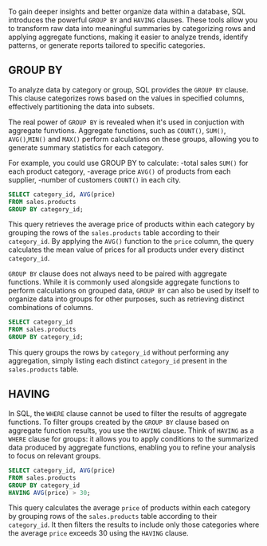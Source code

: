 To gain deeper insights and better organize data within a database, SQL introduces the powerful `GROUP BY` and `HAVING` clauses. 
These tools allow you to transform raw data into meaningful summaries by categorizing rows and applying aggregate functions, making it easier to analyze trends, identify patterns, or generate reports tailored to specific categories. 


## GROUP BY

To analyze data by category or group, SQL provides the `GROUP BY` clause. This clause categorizes rows based on the values in specified columns, effectively partitioning the data into subsets.  

The real power of `GROUP BY` is revealed when it's used in conjuction with aggregate funvtions. Aggregate functions, such as `COUNT()`, `SUM()`, `AVG()`,`MIN()` and `MAX()` perform calculations on these groups, allowing you to generate summary statistics for each category.

For example, you could use GROUP BY to calculate:
    -total sales `SUM()` for each product category,
    -average price `AVG()` of products from each supplier,
    -number of customers `COUNT()` in each city.

```sql
SELECT category_id, AVG(price) 
FROM sales.products 
GROUP BY category_id;
```
This query retrieves the average price of products within each category by grouping the rows of the `sales.products` table according to their `category_id`. By applying the `AVG()` function to the `price` column, the query calculates the mean value of prices for all products under every distinct `category_id`.

`GROUP BY` clause does not always need to be paired with aggregate functions. While it is commonly used alongside aggregate functions to perform calculations on grouped data, `GROUP BY` can also be used by itself to organize data into groups for other purposes, such as retrieving distinct combinations of columns. 

```sql
SELECT category_id 
FROM sales.products 
GROUP BY category_id;
```
This query groups the rows by `category_id` without performing any aggregation, simply listing each distinct `category_id` present in the `sales.products` table. 


## HAVING

In SQL, the `WHERE` clause cannot be used to filter the results of aggregate functions. 
To filter groups created by the `GROUP BY` clause based on aggregate function results, you use the `HAVING` clause. 
Think of `HAVING` as a `WHERE` clause for groups: it allows you to apply conditions to the summarized data produced by aggregate functions, enabling you to refine your analysis to focus on relevant groups. 

```sql 
SELECT category_id, AVG(price) 
FROM sales.products 
GROUP BY category_id 
HAVING AVG(price) > 30;
```
This query calculates the average `price` of products within each category by grouping rows of the `sales.products` table according to their `category_id`. It then filters the results to include only those categories where the average `price` exceeds 30 using the `HAVING` clause. 


